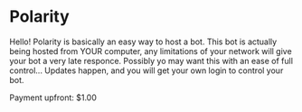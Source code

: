 # Polarity

Hello! Polarity is basically an easy way to host a bot. This bot is actually being hosted from YOUR computer, any limitations of your network will give your bot a very late responce. Possibly yo may want this with an ease of full control... Updates happen, and you will get your own login to control your bot.


Payment upfront: $1.00
